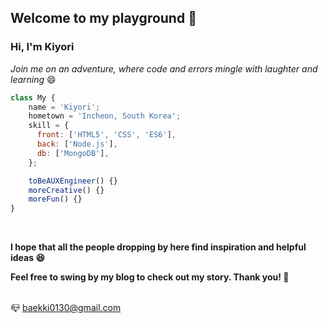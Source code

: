 <h2>Welcome to my playground 👋</h2>
<h3>Hi, I'm Kiyori</h3>
<p><em>Join me on an adventure, where code and errors mingle with laughter and learning</em> 😄</p>

```javascript
class My {
    name = 'Kiyori';
    hometown = 'Incheon, South Korea';
    skill = {
      front: ['HTML5', 'CSS', 'ES6'],
      back: ['Node.js'],
      db: ['MongoDB'],
    };

    toBeAUXEngineer() {}
    moreCreative() {}
    moreFun() {}
}
```

</br>
<p><strong>I hope that all the people dropping by here find inspiration and helpful ideas 😆</strong></p>
<p><strong>Feel free to swing by my blog to check out my story. Thank you! 🙏</strong></p>
</br>
📪 <a href="mailto:baekki0130@gmail.com">baekki0130@gmail.com</a> 
